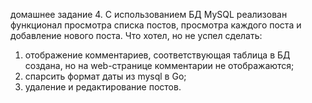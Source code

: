 домашнее задание 4.
С использованием БД MySQL реализован функционал просмотра списка постов, просмотра каждого поста и добавление нового поста.
Что хотел, но не успел сделать:
1. отображение комментариев, соответствующая таблица в БД создана, но на web-странице комментарии не отображаются;
2. спарсить формат даты из mysql в Go;
3. удаление и редактирование постов.
